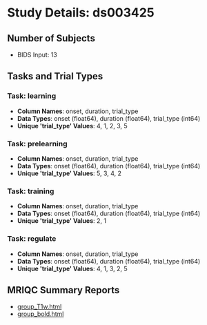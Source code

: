 # Study Details: ds003425

## Number of Subjects
- BIDS Input: 13

## Tasks and Trial Types
### Task: learning
- **Column Names**: onset, duration, trial_type
- **Data Types**: onset (float64), duration (float64), trial_type (int64)
- **Unique 'trial_type' Values**: 4, 1, 2, 3, 5

### Task: prelearning
- **Column Names**: onset, duration, trial_type
- **Data Types**: onset (float64), duration (float64), trial_type (int64)
- **Unique 'trial_type' Values**: 5, 3, 4, 2

### Task: training
- **Column Names**: onset, duration, trial_type
- **Data Types**: onset (float64), duration (float64), trial_type (int64)
- **Unique 'trial_type' Values**: 2, 1

### Task: regulate
- **Column Names**: onset, duration, trial_type
- **Data Types**: onset (float64), duration (float64), trial_type (int64)
- **Unique 'trial_type' Values**: 4, 1, 3, 2, 5

## MRIQC Summary Reports
- [group_T1w.html](https://htmlpreview.github.io/?https://github.com/demidenm/openneuro_glmfitlins/blob/main/statsmodel_specs/ds003425/mriqc_summary/group_T1w.html)
- [group_bold.html](https://htmlpreview.github.io/?https://github.com/demidenm/openneuro_glmfitlins/blob/main/statsmodel_specs/ds003425/mriqc_summary/group_bold.html)
